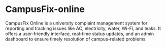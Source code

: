 # CampusFix-online
CampusFix Online is a university complaint management system for reporting and tracking issues like AC, electricity, water, Wi-Fi, and leaks. It offers a user-friendly interface, real-time status updates, and an admin dashboard to ensure timely resolution of campus-related problems.
